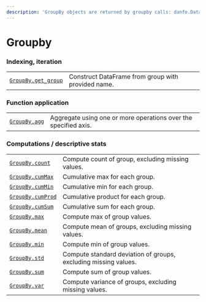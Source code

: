 ```yaml
---
description: 'GroupBy objects are returned by groupby calls: danfo.DataFrame.groupby()'
---
```


# Groupby

### Indexing, iteration

|  |  |
| :--- | :--- |
| [`GroupBy.get_group`](groupby.get_groups.md) | Construct DataFrame from group with provided name. |

### Function application

|  |  |
| :--- | :--- |
| [`GroupBy.agg`](groupby.agg.md) | Aggregate using one or more operations over the specified axis. |

### Computations / descriptive stats

|  |  |
| :--- | :--- |
| [`GroupBy.count`](groupby.count.md) | Compute count of group, excluding missing values. |
| [`GroupBy.cumMax`](groupby.cummax.md) | Cumulative max for each group. |
| [`GroupBy.cumMin`](groupby.cummin.md) | Cumulative min for each group. |
| [`GroupBy.cumProd`](groupby.cumprod.md) | Cumulative product for each group. |
| [`GroupBy.cumSum`](groupby.cumsum.md) | Cumulative sum for each group. |
| [`GroupBy.max`](https://pandas.pydata.org/pandas-docs/stable/reference/api/pandas.core.groupby.GroupBy.max.html#pandas.core.groupby.GroupBy.max) | Compute max of group values. |
| [`GroupBy.mean`](groupby.mean.md) | Compute mean of groups, excluding missing values. |
| [`GroupBy.min`](groupby.min.md) | Compute min of group values. |
| [`GroupBy.std`](groupby.std.md) | Compute standard deviation of groups, excluding missing values. |
| [`GroupBy.sum`](https://pandas.pydata.org/pandas-docs/stable/reference/api/pandas.core.groupby.GroupBy.sum.html#pandas.core.groupby.GroupBy.sum) | Compute sum of group values. |
| [`GroupBy.var`](groupby.var.md) | Compute variance of groups, excluding missing values. |

